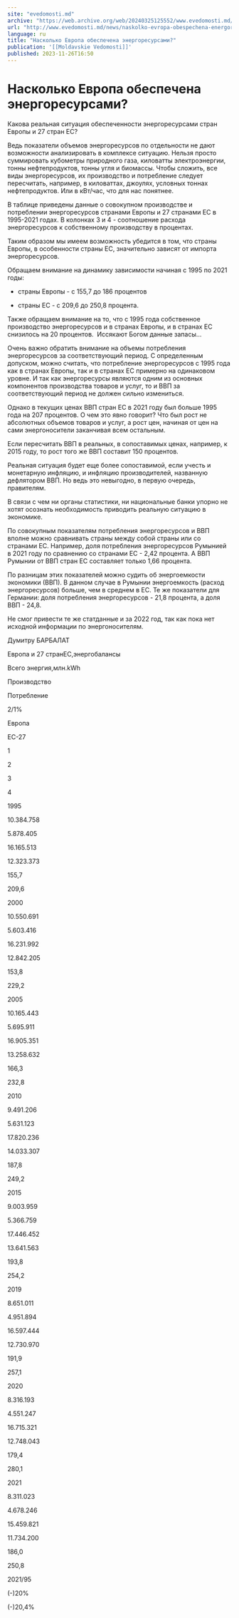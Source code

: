 ```yaml
---
site: "evedomosti.md"
archive: "https://web.archive.org/web/20240325125552/www.evedomosti.md/news/naskolko-evropa-obespechena-energoresursami"
url: "http://www.evedomosti.md/news/naskolko-evropa-obespechena-energoresursami"
language: ru
title: "Насколько Европа обеспечена энергоресурсами?"
publication: '[[Moldavskie Vedomosti]]'
published: 2023-11-26T16:50
---
```


# Насколько Европа обеспечена энергоресурсами?

Какова реальная ситуация обеспеченности энергоресурсами стран Европы и 27 стран ЕС?

Ведь показатели объемов энергоресурсов по отдельности не дают возможности анализировать в комплексе ситуацию. Нельзя просто суммировать кубометры природного газа, киловатты электроэнергии, тонны нефтепродуктов, тонны угля и биомассы. Чтобы сложить, все виды энергоресурсов, их производство и потребление следует пересчитать, например, в киловаттах, джоулях, условных тоннах нефтепродуктов. Или в кВт/час, что для нас понятнее.

В таблице приведены данные о совокупном производстве и потреблении энергоресурсов странами Европы и 27 странами ЕС в 1995-2021 годах. В колонках 3 и 4 - соотношение расхода энергоресурсов к собственному производству в процентах.

Таким образом мы имеем возможность убедится в том, что страны Европы, в особенности страны ЕС, значительно зависят от импорта энергоресурсов.

Обращаем внимание на динамику зависимости начиная с 1995 по 2021 годы:

* страны Европы - с 155,7 до 186 процентов

* страны ЕС - с 209,6 до 250,8 процента.

Также обращаем внимание на то, что с 1995 года собственное производство энергоресурсов и в странах Европы, и в странах ЕС снизилось на 20 процентов.  Иссякают Богом данные запасы…

Очень важно обратить внимание на объемы потребления энергоресурсов за соответствующий период. С определенным допуском, можно считать, что потребление энергоресурсов с 1995 года как в странах Европы, так и в странах ЕС примерно на одинаковом уровне. И так как энергоресурсы являются одним из основных компонентов производства товаров и услуг, то и ВВП за соответствующий период не должен сильно измениться.

Однако в текущих ценах ВВП стран ЕС в 2021 году был больше 1995 года на 207 процентов. О чем это явно говорит? Что был рост не абсолютных объемов товаров и услуг, а рост цен, начиная от цен на сами энергоносители заканчивая всем остальным.

Если пересчитать ВВП в реальных, в сопоставимых ценах, например, к 2015 году, то рост того же ВВП составит 150 процентов.

Реальная ситуация будет еще более сопоставимой, если учесть и монетарную инфляцию, и инфляцию производителей, названную дефлятором ВВП. Но ведь это невыгодно, в первую очередь, правителям.

В связи с чем ни органы статистики, ни национальные банки упорно не хотят осознать необходимость приводить реальную ситуацию в экономике.

По совокупным показателям потребления энергоресурсов и ВВП вполне можно сравнивать страны между собой страны или со странами ЕС. Например, доля потребления энергоресурсов Румынией в 2021 году по сравнению со странами ЕС - 2,42 процента. А ВВП Румынии от ВВП стран ЕС составляет только 1,66 процента.

По разницам этих показателей можно судить об энергоемкости экономики (ВВП). В данном случае в Румынии энергоемкость (расход энергоресурсов) больше, чем в среднем в ЕС. Те же показатели для Германии: доля потребления энергоресурсов - 21,8 процента, а доля ВВП - 24,8.

Не смог привести те же статданные и за 2022 год, так как пока нет исходной информации по энергоносителям.

Думитру БАРБАЛАТ

Европа и 27 странEС,энергобалансы

Всего энергия,млн.kWh

Производство

Потребление

2/1%

Европа

ЕС-27

1

2

3

4

1995

10.384.758

5.878.405

16.165.513

12.323.373

155,7

209,6

2000

10.550.691

5.603.416

16.231.992

12.842.205

153,8

229,2

2005

10.165.443

5.695.911

16.905.351

13.258.632

166,3

232,8

2010

9.491.206

5.631.123

17.820.236

14.033.307

187,8

249,2

2015

9.003.959

5.366.759

17.446.452

13.641.563

193,8

254,2

2019

8.651.011

4.951.894

16.597.444

12.730.970

191,9

257,1

2020

8.316.193

4.551.247

16.715.321

12.748.043

179,4

280,1

2021

8.311.023

4.678.246

15.459.821

11.734.200

186,0

250,8

2021/95

(-)20%

(-)20,4%